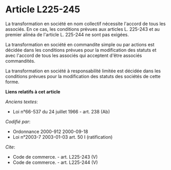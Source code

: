 # Article L225-245

La transformation en société en nom collectif nécessite l'accord de tous les associés. En ce cas, les conditions prévues aux
articles L. 225-243 et au premier alinéa de l'article L. 225-244 ne sont pas exigées.

La transformation en société en commandite simple ou par actions est décidée dans les conditions prévues pour la modification
des statuts et avec l'accord de tous les associés qui acceptent d'être associés commandités.

La transformation en société à responsabilité limitée est décidée dans les conditions prévues pour la modification des
statuts des sociétés de cette forme.

**Liens relatifs à cet article**

_Anciens textes_:

  - Loi n°66-537 du 24 juillet 1966 - art. 238 (Ab)

_Codifié par_:

  - Ordonnance 2000-912 2000-09-18
  - Loi n°2003-7 2003-01-03 art. 50 I (ratification)

_Cite_:

  - Code de commerce. - art. L225-243 (V)
  - Code de commerce. - art. L225-244 (V)
